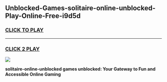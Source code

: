 
## Unblocked-Games-solitaire-online-unblocked-Play-Online-Free-i9d5d
<h3>
<a href="https://premium76.site?title=solitaire-online-unblocked&ref=26A">CLICK TO PLAY</a></h3>
<hr>

<h3>
<a href="https://premium76.site?title=solitaire-online-unblocked&ref=26A">CLICK 2 PLAY</a>
  
</h3>

<a href="https://premium76.site?title=solitaire-online-unblocked&ref=26A"><img src="https://clearcache.store/games.png"></a>


**solitaire-online-unblocked games unblocked: Your Gateway to Fun and Accessible Online Gaming**
